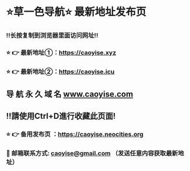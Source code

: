 # ⭐️草一色导航⭐️ 最新地址发布页 

### ‼️长按复制到浏览器里面访问网址‼️
### ⭐️ 👉 最新地址①：https://caoyise.xyz
### ⭐️ 👉 最新地址②：https://caoyise.icu
## 导 航 永 久 域 名 	www.caoyise.com
## ‼️請使用Ctrl+D進行收藏此页面!
### ⭐️ 👉 备用发布页 ：https://caoyise.neocities.org
### 📧 邮箱联系方式: caoyise@gmail.com （发送任意内容获取最新地址）
